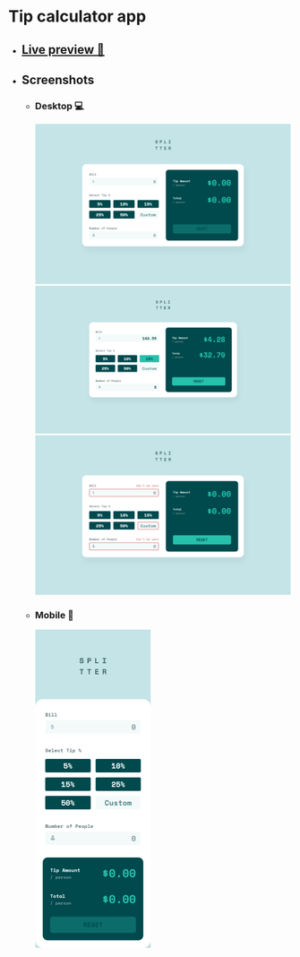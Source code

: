 # Tip calculator app

- ## [Live preview 🎨](https://rwxdan.github.io/tip-calculator-app/)
- ## Screenshots

  - ### Desktop 💻

    ![](./assets/screenshots/desktop_product.png)
    ![](./assets/screenshots/desktop_product_active.png)
    ![](./assets/screenshots/desktop_product_error.png)

  - ### Mobile 📱
    ![](./assets/screenshots/mobile_product.png)
